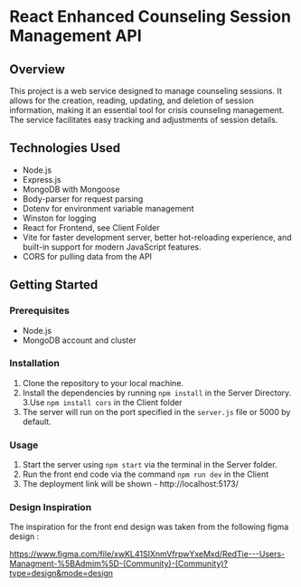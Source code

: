 # React Enhanced Counseling Session Management API
## Overview
This project is a web service designed to manage counseling sessions. It allows for
the creation, reading, updating, and deletion of session information, making it an
essential tool for crisis counseling management. The service facilitates easy
tracking and adjustments of session details.
## Technologies Used
- Node.js
- Express.js
- MongoDB with Mongoose
- Body-parser for request parsing
- Dotenv for environment variable management
- Winston for logging
- React for Frontend, see Client Folder
- Vite for faster development server, better hot-reloading experience, and built-in support for modern JavaScript features.
- CORS for pulling data from the API
## Getting Started
### Prerequisites
- Node.js
- MongoDB account and cluster
### Installation
1. Clone the repository to your local machine.
2. Install the dependencies by running `npm install` in the Server Directory.
3.Use `npm install cors` in the Client folder
4. The server will run on the port specified in the `server.js` file or 5000 by default.
### Usage
1. Start the server using `npm start` via the terminal in the Server folder.
2. Run the front end code via the command `npm run dev` in the Client
3. The deployment link will be shown - http://localhost:5173/

### Design Inspiration
The inspiration for the front end design was taken from the following figma design :

https://www.figma.com/file/xwKL41SIXnmVfrpwYxeMxd/RedTie---Users-Managment-%5BAdmim%5D-(Community)-(Community)?type=design&mode=design